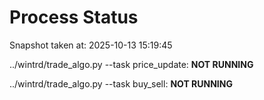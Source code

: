 # Process Status

Snapshot taken at: 2025-10-13 15:19:45

../wintrd/trade_algo.py --task price_update: **NOT RUNNING**

../wintrd/trade_algo.py --task buy_sell: **NOT RUNNING**

